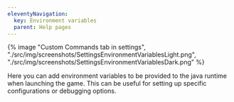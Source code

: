 ```yaml
---
eleventyNavigation:
  key: Environment variables
  parent: Help pages
---
```


<div class="row">
  <div class="column">
      {% image "Custom Commands tab in settings", "./src/img/screenshots/SettingsEnvironmentVariablesLight.png", "./src/img/screenshots/SettingsEnvironmentVariablesDark.png" %}
  </div>
</div>

Here you can add environment variables to be provided to the java runtime when launching the game. This can be useful for setting up specific configurations or debugging options.